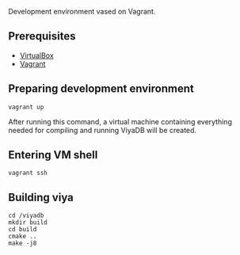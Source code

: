 
Development environment vased on Vagrant.

## Prerequisites

 * [VirtualBox](https://www.virtualbox.org)
 * [Vagrant](https://www.vagrantup.com)

## Preparing development environment

    vagrant up

After running this command, a virtual machine containing everything needed for compiling and running ViyaDB
will be created.

## Entering VM shell

    vagrant ssh

## Building viya

    cd /viyadb
    mkdir build
    cd build
    cmake ..
    make -j8

